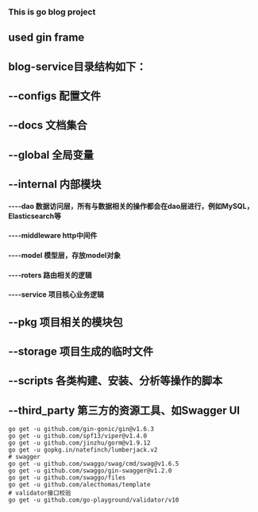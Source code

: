 ### This is go blog project
## used gin frame

## blog-service目录结构如下：
## --configs           配置文件
## --docs              文档集合
## --global            全局变量
## --internal          内部模块
#### ----dao             数据访问层，所有与数据相关的操作都会在dao层进行，例如MySQL，Elasticsearch等
#### ----middleware      http中间件
#### ----model           模型层，存放model对象
#### ----roters          路由相关的逻辑
#### ----service         项目核心业务逻辑
## --pkg               项目相关的模块包
## --storage           项目生成的临时文件
## --scripts           各类构建、安装、分析等操作的脚本
## --third_party       第三方的资源工具、如Swagger UI

    go get -u github.com/gin-gonic/gin@v1.6.3
    go get -u github.com/spf13/viper@v1.4.0
    go get -u github.com/jinzhu/gorm@v1.9.12
    go get -u gopkg.in/natefinch/lumberjack.v2
    # swagger
    go get -u github.com/swaggo/swag/cmd/swag@v1.6.5
    go get -u github.com/swaggo/gin-swagger@v1.2.0
    go get -u github.com/swaggo/files
    go get -u github.com/alecthomas/template
    # validator接口校验
    go get -u github.com/go-playground/validator/v10
